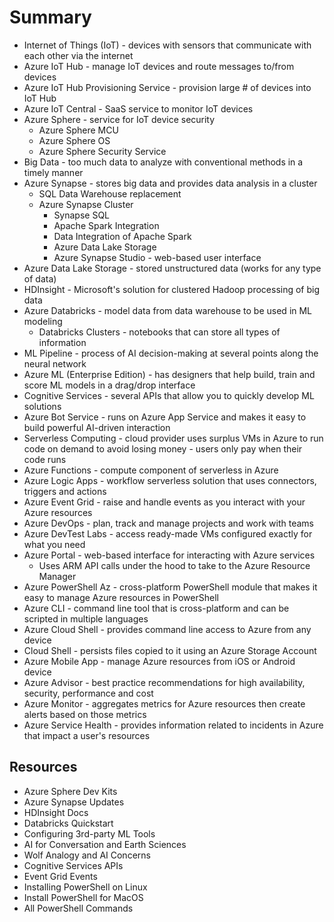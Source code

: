 # Summary

- Internet of Things (IoT) - devices with sensors that communicate with each other via the internet
- Azure IoT Hub - manage IoT devices and route messages to/from devices
- Azure IoT Hub Provisioning Service - provision large # of devices into IoT Hub
- Azure IoT Central - SaaS service to monitor IoT devices
- Azure Sphere - service for IoT device security
	- Azure Sphere MCU
	- Azure Sphere OS
	- Azure Sphere Security Service
- Big Data - too much data to analyze with conventional methods in a timely manner
- Azure Synapse - stores big data and provides data analysis in a cluster
	- SQL Data Warehouse replacement
	- Azure Synapse Cluster
		- Synapse SQL
		- Apache Spark Integration
		- Data Integration of Apache Spark
		- Azure Data Lake Storage
		- Azure Synapse Studio - web-based user interface
- Azure Data Lake Storage - stored unstructured data (works for any type of data)
- HDInsight - Microsoft's solution for clustered Hadoop processing of big data
- Azure Databricks - model data from data warehouse to be used in ML modeling
	- Databricks Clusters - notebooks that can store all types of information
- ML Pipeline - process of AI decision-making at several points along the neural network
- Azure ML (Enterprise Edition) - has designers that help build, train and score ML models in a drag/drop interface
- Cognitive Services - several APIs that allow you to quickly develop ML solutions
- Azure Bot Service - runs on Azure App Service and makes it easy to build powerful AI-driven interaction
- Serverless Computing - cloud provider uses surplus VMs in Azure to run code on demand to avoid losing money - users only pay when their code runs
- Azure Functions - compute component of serverless in Azure
- Azure Logic Apps - workflow serverless solution that uses connectors, triggers and actions
- Azure Event Grid - raise and handle events as you interact with your Azure resources
- Azure DevOps - plan, track and manage projects and work with teams
- Azure DevTest Labs - access ready-made VMs configured exactly for what you need
- Azure Portal - web-based interface for interacting with Azure services
	- Uses ARM API calls under the hood to take to the Azure Resource Manager
- Azure PowerShell Az - cross-platform PowerShell module that makes it easy to manage Azure resources in PowerShell
- Azure CLI - command line tool that is cross-platform and can be scripted in multiple languages
- Azure Cloud Shell - provides command line access to Azure from any device
- Cloud Shell - persists files copied to it using an Azure Storage Account
- Azure Mobile App - manage Azure resources from iOS or Android device
- Azure Advisor - best practice recommendations for high availability, security, performance and cost
- Azure Monitor - aggregates metrics for Azure resources then create alerts based on those metrics
- Azure Service Health - provides information related to incidents in Azure that impact a user's resources

## Resources

- Azure Sphere Dev Kits
- Azure Synapse Updates
- HDInsight Docs
- Databricks Quickstart
- Configuring 3rd-party ML Tools
- AI for Conversation and Earth Sciences
- Wolf Analogy and AI Concerns
- Cognitive Services APIs
- Event Grid Events
- Installing PowerShell on Linux
- Install PowerShell for MacOS
- All PowerShell Commands